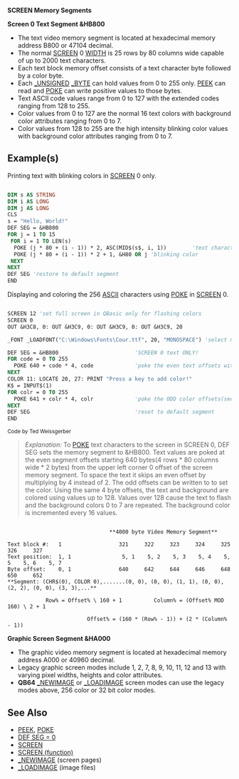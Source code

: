 **SCREEN Memory Segments**

**Screen 0 Text Segment &HB800**

* The text video memory segment is located at hexadecimal memory address B800 or 47104 decimal.
* The normal [SCREEN](SCREEN) 0 [WIDTH](WIDTH) is 25 rows by 80 columns wide capable of up to 2000 text characters.
* Each text block memory offset consists of a text character byte followed by a color byte.
* Each [_UNSIGNED](_UNSIGNED) [_BYTE](_BYTE) can hold values from 0 to 255 only. [PEEK](PEEK) can read and [POKE](POKE) can write positive values to those bytes.
* Text ASCII code values range from 0 to 127 with the extended codes ranging from 128 to 255.
* Color values from 0 to 127 are the normal 16 text colors with background color attributes ranging from 0 to 7.
* Color values from 128 to 255 are the high intensity blinking color values with background color attributes ranging from 0 to 7.

## Example(s)

Printing text with blinking colors in [SCREEN](SCREEN) 0 only.

```vb

DIM s AS STRING
DIM i AS LONG
DIM j AS LONG
CLS
s = "Hello, World!"
DEF SEG = &HB800
FOR j = 1 TO 15
 FOR i = 1 TO LEN(s)
  POKE (j * 80 + (i - 1)) * 2, ASC(MID$(s$, i, 1))        'text characters
  POKE (j * 80 + (i - 1)) * 2 + 1, &H80 OR j 'blinking color
 NEXT
NEXT
DEF SEG 'restore to default segment
END 

```

Displaying and coloring the 256 [ASCII](ASCII) characters using [POKE](POKE) in [SCREEN](SCREEN) 0. 

```vb

SCREEN 12 'set full screen in QBasic only for flashing colors
SCREEN 0
OUT &H3C8, 0: OUT &H3C9, 0: OUT &H3C9, 0: OUT &H3C9, 20

_FONT _LOADFONT("C:\Windows\Fonts\Cour.ttf", 20, "MONOSPACE") 'select monospace font. QB64 only!

DEF SEG = &HB800                        'SCREEN 0 text ONLY!
FOR code = 0 TO 255
  POKE 640 + code * 4, code             'poke the even text offsets with space between
NEXT
COLOR 11: LOCATE 20, 27: PRINT "Press a key to add color!"
K$ = INPUT$(1)
FOR colr = 0 TO 255
  POKE 641 + colr * 4, colr             'poke the ODD color offsets(second byte)
NEXT
DEF SEG                                 'reset to default segment
END 

```
<sub>Code by Ted Weissgerber</sub>

> *Explanation:* To [POKE](POKE) text characters to the screen in SCREEN 0, DEF SEG sets the memory segment to &HB800. Text values are poked at the even segment offsets starting 640 bytes(4 rows * 80 columns wide * 2 bytes) from the upper left corner 0 offset of the screen memory segment. To space the text it skips an even offset by multiplying by 4 instead of 2. The odd offsets can be written to to set the color. Using the same 4 byte offsets, the text and background are colored using values up to 128. Values over 128 cause the text to flash and the background colors 0 to 7 are repeated. The background color is incremented every 16 values.

```text

                                **4000 byte Video Memory Segment**

Text block #:   1                  321     322     323     324     325     326     327             
Text position:  1, 1                5, 1    5, 2    5, 3    5, 4    5, 5    5, 6    5, 7
Byte offset:    0, 1               640     642     644     646     648     650     652
**Segment: (CHR$(0), COLOR 0),.......(0, 0), (0, 0), (1, 1), (0, 0), (2, 2), (0, 0), (3, 3),...**

            Row% = Offset% \ 160 + 1          Column% = (Offset% MOD 160) \ 2 + 1

                         Offset% = (160 * (Row% - 1)) + (2 * (Column% - 1))

```

**Graphic Screen Segment &HA000**

* The graphic video memory segment is located at hexadecimal memory address A000 or 40960 decimal.
* Legacy graphic screen modes include 1, 2, 7, 8, 9, 10, 11, 12 and 13 with varying pixel widths, heights and color attributes.
* **QB64** [_NEWIMAGE](_NEWIMAGE) or [_LOADIMAGE](_LOADIMAGE) screen modes can use the legacy modes above, 256 color or 32 bit color modes.

## See Also

* [PEEK](PEEK), [POKE](POKE)
* [DEF SEG = 0](DEF-SEG-=-0)
* [SCREEN](SCREEN)
* [SCREEN (function)](SCREEN-(function))
* [_NEWIMAGE](_NEWIMAGE) (screen pages)
* [_LOADIMAGE](_LOADIMAGE) (image files)
